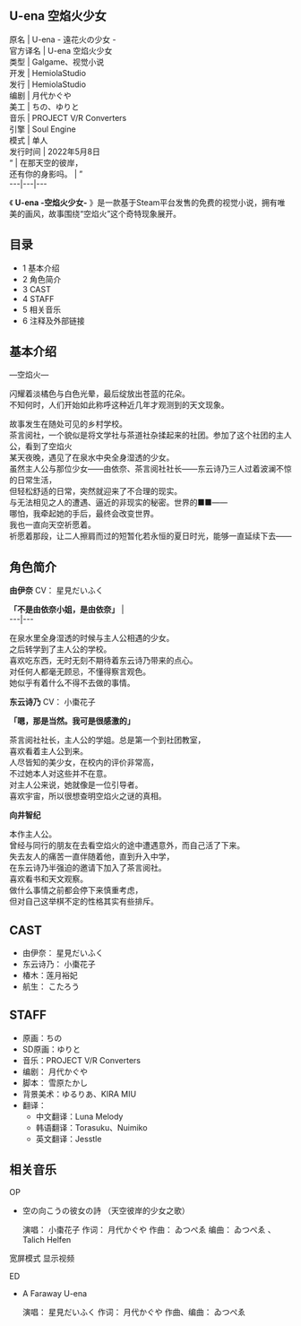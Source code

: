 U-ena 空焰火少女  
---  
原名  |  U-ena -  遠花火の少女  \-   
官方译名  |  U-ena 空焰火少女   
类型  |  Galgame、视觉小说   
开发  |  HemiolaStudio   
发行  |  HemiolaStudio   
编剧  |  月代かぐや   
美工  |  ちの、ゆりと   
音乐  |  PROJECT V/R Converters   
引擎  |  Soul Engine   
模式  |  单人   
发行时间  |  2022年5月8日   
“  |  在那天空的彼岸，   
还有你的身影吗。  |  ”   
---|---|---  
  
《 **U-ena -空焰火少女-** 》是一款基于Steam平台发售的免费的视觉小说，拥有唯美的画风，故事围绕“空焰火”这个奇特现象展开。

##  目录

  * 1  基本介绍 
  * 2  角色简介 
  * 3  CAST 
  * 4  STAFF 
  * 5  相关音乐 
  * 6  注释及外部链接 

##  基本介绍

—空焰火—  
  
闪耀着淡橘色与白色光晕，最后绽放出苍蓝的花朵。  
不知何时，人们开始如此称呼这种近几年才观测到的天文现象。  
  
故事发生在随处可见的乡村学校。  
茶言阅社，一个貌似是将文学社与茶道社杂揉起来的社团。参加了这个社团的主人公，看到了空焰火  
某天夜晚，遇见了在泉水中央全身湿透的少女。  
虽然主人公与那位少女——由依奈、茶言阅社社长——东云诗乃三人过着波澜不惊的日常生活，  
但轻松舒适的日常，突然就迎来了不合理的现实。  
与无法相见之人的遭遇、逼近的非现实的秘密。世界的■■——  
哪怕，我牵起她的手后，最终会改变世界。  
我也一直向天空祈愿着。  
祈愿着那段，让二人擦肩而过的短暂化若永恒的夏日时光，能够一直延续下去——

##  角色简介

**由伊奈** CV：  星見だいふく

**「不是由依奈小姐，是由依奈」** |   
---|---  
  
在泉水里全身湿透的时候与主人公相遇的少女。  
之后转学到了主人公的学校。  
喜欢吃东西，无时无刻不期待着东云诗乃带来的点心。  
对任何人都毫无顾忌，不懂得察言观色。  
她似乎有着什么不得不去做的事情。

  

**东云诗乃** CV：  小棗花子

**「嗯，那是当然。我可是很感激的」**

茶言阅社社长，主人公的学姐。总是第一个到社团教室，  
喜欢看着主人公到来。  
人尽皆知的美少女，在校内的评价非常高，  
不过她本人对这些并不在意。  
对主人公来说，她就像是一位引导者。  
喜欢宇宙，所以很想查明空焰火之谜的真相。

  
**向井智纪**

本作主人公。  
曾经与同行的朋友在去看空焰火的途中遭遇意外，而自己活了下来。  
失去友人的痛苦一直伴随着他，直到升入中学，  
在东云诗乃半强迫的邀请下加入了茶言阅社。  
喜欢看书和天文观察。  
做什么事情之前都会停下来慎重考虑，  
但对自己这举棋不定的性格其实有些排斥。

##  CAST

  * 由伊奈：  星見だいふく 
  * 东云诗乃：  小棗花子 
  * 椿木：莲月裕妃 
  * 航生：  こたろう 

##  STAFF

  * 原画：ちの 
  * SD原画：ゆりと 
  * 音乐：PROJECT V/R Converters 
  * 编剧：  月代かぐや 
  * 脚本：  雪原たかし 
  * 背景美术：ゆるりあ、KIRA MIU 
  * 翻译： 
    * 中文翻译：Luna Melody 
    * 韩语翻译：Torasuku、Nuimiko 
    * 英文翻译：Jesstle 

##  相关音乐

OP

  * 空の向こうの彼女の詩  （天空彼岸的少女之歌） 

     演唱：  小棗花子 
     作词：  月代かぐや 
     作曲：  ゐつぺゑ 
     编曲：  ゐつぺゑ  、Talich Helfen 

宽屏模式  显示视频

ED

  * A Faraway U-ena 

     演唱：  星見だいふく 
     作词：  月代かぐや 
     作曲、编曲：  ゐつぺゑ 